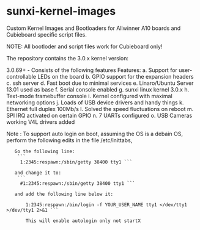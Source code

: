 sunxi-kernel-images
===================

Custom Kernel Images and Bootloaders for Allwinner A10 boards and Cubieboard specific script files.

NOTE: All bootloder and script files work for Cubieboard only!

The repository contains the 3.0.x kernel version:

 3.0.69+ - Consists of the following features
Features: 
		a. Support for user-controllable LEDs on the board 
        b. GPIO support for the expansion headers 
        c. ssh server 
        d. Fast boot due to minimal services 
        e. Linaro/Ubuntu Server 13.01 used as base 
        f. Serial console enabled 
        g. sunxi linux kernel 3.0.x 
        h. Text-mode framebuffer console 
        i. Kernel configured with maximal networking options
        j. Loads of USB device drivers and handy things
        k. Ethernet full duplex 100Mb/s 
        l. Solved the speed fluctuations on reboot
        m. SPI IRQ activated on certain GPIO
        n. 7 UARTs configured
		o. USB Cameras working V4L drivers added
	

Note : To support auto login on boot, assuming the OS is a debain OS, perform the following edits 
       in the file /etc/inittabs,
       
       Go the following line:
		```
      	 1:2345:respawn:/sbin/getty 38400 tty1 ```
       
       and change it to:
		```
      	 #1:2345:respawn:/sbin/getty 38400 tty1 ```
       
       and add the following line below it:
```
       1:2345:respawn:/bin/login -f YOUR_USER_NAME tty1 </dev/tty1 >/dev/tty1 2>&1 ```
       
       This will enable autologin only not startX
  


